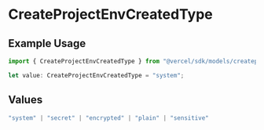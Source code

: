 # CreateProjectEnvCreatedType

## Example Usage

```typescript
import { CreateProjectEnvCreatedType } from "@vercel/sdk/models/createprojectenvop.js";

let value: CreateProjectEnvCreatedType = "system";
```

## Values

```typescript
"system" | "secret" | "encrypted" | "plain" | "sensitive"
```